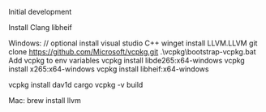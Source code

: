 Initial development



Install Clang
libheif

Windows:
// optional install visual studio C++
winget install LLVM.LLVM
git clone https://github.com/Microsoft/vcpkg.git
.\vcpkg\bootstrap-vcpkg.bat
Add vcpkg to env variables
vcpkg install libde265:x64-windows
vcpkg install x265:x64-windows
vcpkg install libheif:x64-windows


vcpkg install dav1d
cargo vcpkg -v build

Mac:
 brew install llvm



